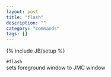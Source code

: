 ```yaml
---
layout: post
title: "flash"
description: ""
category: "commands"
tags: []
---
```

{% include JB/setup %}

`#flash`  
  sets foreground window to JMC window